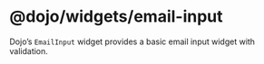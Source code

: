 <span class="citation" data-cites="dojo/widgets/email-input"><span class="citation" data-cites="dojo/widgets/email-input">@dojo/widgets/email-input</span></span>
=================================================================================================================================================================

Dojo’s `EmailInput` widget provides a basic email input widget with validation.
